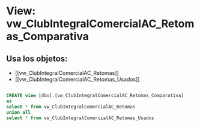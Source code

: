 # View: vw_ClubIntegralComercialAC_Retomas_Comparativa

## Usa los objetos:
- [[vw_ClubIntegralComercialAC_Retomas]]
- [[vw_ClubIntegralComercialAC_Retomas_Usados]]

```sql

CREATE view [dbo].[vw_ClubIntegralComercialAC_Retomas_Comparativa]
as 
select * from vw_ClubIntegralComercialAC_Retomas
union all
select * from vw_ClubIntegralComercialAC_Retomas_Usados

```

